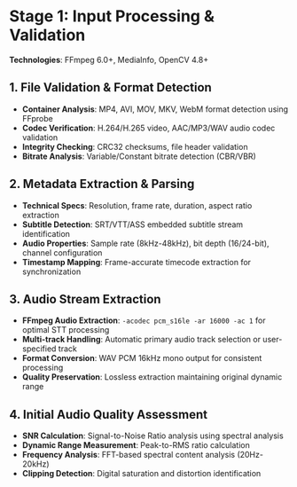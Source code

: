 # Stage 1: Input Processing & Validation

**Technologies**: FFmpeg 6.0+, MediaInfo, OpenCV 4.8+

## 1. File Validation & Format Detection

- **Container Analysis**: MP4, AVI, MOV, MKV, WebM format detection using FFprobe
- **Codec Verification**: H.264/H.265 video, AAC/MP3/WAV audio codec validation
- **Integrity Checking**: CRC32 checksums, file header validation
- **Bitrate Analysis**: Variable/Constant bitrate detection (CBR/VBR)

## 2. Metadata Extraction & Parsing

- **Technical Specs**: Resolution, frame rate, duration, aspect ratio extraction
- **Subtitle Detection**: SRT/VTT/ASS embedded subtitle stream identification
- **Audio Properties**: Sample rate (8kHz-48kHz), bit depth (16/24-bit), channel configuration
- **Timestamp Mapping**: Frame-accurate timecode extraction for synchronization

## 3. Audio Stream Extraction

- **FFmpeg Audio Extraction**: `-acodec pcm_s16le -ar 16000 -ac 1` for optimal STT processing
- **Multi-track Handling**: Automatic primary audio track selection or user-specified track
- **Format Conversion**: WAV PCM 16kHz mono output for consistent processing
- **Quality Preservation**: Lossless extraction maintaining original dynamic range

## 4. Initial Audio Quality Assessment

- **SNR Calculation**: Signal-to-Noise Ratio analysis using spectral analysis
- **Dynamic Range Measurement**: Peak-to-RMS ratio calculation
- **Frequency Analysis**: FFT-based spectral content analysis (20Hz-20kHz)
- **Clipping Detection**: Digital saturation and distortion identification
